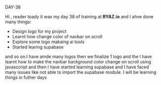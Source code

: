 DAY-38


Hi , reader toady it was my day 38 of training at **RYAZ.io** and I ahve done many things:


* Design logo for my project
* Learnt how change color of navbar on scroll
* Explore some logo makaing ai tools
* Started learing supabase

 and so on.I have amde many logos then we finalize 1 logo and the I have learnt how to make the navbar background color change on scroll using javasccript and then I have started learning supabase and I have faced many issues like not able to import the supabase module. I will be learning things in futher days 

